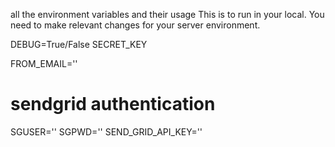 all the environment variables and their usage
This is to run in your local. You need to make relevant changes for your server environment.

DEBUG=True/False
SECRET_KEY

FROM_EMAIL=''

# sendgrid authentication
SGUSER=''
SGPWD=''
SEND_GRID_API_KEY=''

